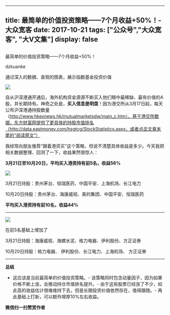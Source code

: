 
---
title:   最简单的价值投资策略——7个月收益+50%！-大众宽客
date: 2017-10-21
tags: ["公众号","大众宽客", "大V文集"]
display: false
---


## 



最简单的价值投资策略——7个月收益+50%！




dzkuanke




通过深入的数据、直观的图表，展示指数基金投资价值


<img data-s="300,640" data-type="jpeg" src="https://mmbiz.qpic.cn/mmbiz_jpg/PKw3FQPmhIgtCspNId2iaQPuGCrrEulnJsNLbGj64icXC2wHmUs4ib1CYQe734ANYibRjFqQoCuZS8WgEWwiaQicUrIg/0?wx_fmt=jpeg" data-copyright="0" style="" class="" data-ratio="0.5625" data-w="1280"/>

自从沪深港通开通后，海外机构资金源源不断买入他们眼中最稀缺、最有价值的A股，并长期持有。神奇之处是，**买入信息是明盘**！因为港交所从3月17日起，每天公布沪深港通持股数量（http://www.hkexnews.hk/mutualmarketsdw/main_c.htm）。基于港交所数据，东方财富网提供了更具体的持股市值排名（http://data.eastmoney.com/hsgtcg/StockStatistics.aspx，或者点击文章末尾的“阅读原文”）



我经常向朋友推荐“跟着港资买”这个策略，但说不清楚具体收益是多少。今天我把相关数据整理、回测了一下，收益果然很惊人：



**3月21日至10月20日，平均买入港资持有前5名，收益56%**



<img data-s="300,640" data-type="png" src="https://mmbiz.qpic.cn/mmbiz_png/PKw3FQPmhIgtCspNId2iaQPuGCrrEulnJ3qw10JvosMt9sUGu0spbQTMehLQBz0fqiaicWib95I69PmMOzGrBic19Bg/0?wx_fmt=png" data-copyright="0" style="" class="" data-ratio="0.3748361730013106" data-w="1526"/>





3月21日持股：贵州茅台、恒瑞医药、中国平安、上海机场、长江电力

10月20日持股：贵州茅台、海康威视、美的集团、中国平安、恒瑞医药



**平均买入港资持有前10名，收益44%**

****

<img data-s="300,640" data-type="png" src="https://mmbiz.qpic.cn/mmbiz_png/PKw3FQPmhIgtCspNId2iaQPuGCrrEulnJXkVcShKjI0XStd6bsuMXTTR14UO8FG0oYWL0s7fpnDR2U700JU8MZw/0?wx_fmt=png" data-copyright="0" style="" class="" data-ratio="0.3785900783289817" data-w="1532"/>

在前5名基础上增加了

3月21日持股：海康威视、海螺水泥、格力电器、伊利股份、方正证券

10月20日持股：格力电器、 伊利股份、长江电力、上海机场、 方正证券

****

**总结**
- 这应该是当前最简单的价值投资策略。- 该策略同时包含动量因子，因为如果价格不断上涨，会推动持仓市值排名提升。- 由于这些股票已经涨了不少，如此高的收益估计很难维持下去，但是长期投资价值依然存在，值得跟随。- 再此基础上打新，可以额外增厚10%左右收益。

**微信扫一扫赞赏作者**















